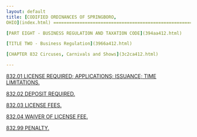 ```yaml
---
layout: default 
title: [CODIFIED ORDINANCES OF SPRINGBORO,
OHIO](index.html) =====================================================

[PART EIGHT - BUSINESS REGULATION AND TAXATION CODE](394aa412.html)

[TITLE TWO - Business Regulation](3966a412.html)

[CHAPTER 832 Circuses, Carnivals and Shows](3c2ca412.html)

---
```


[832.01 LICENSE REQUIRED; APPLICATIONS; ISSUANCE; TIME
LIMITATIONS.](3c3ba412.html)

[832.02 DEPOSIT REQUIRED.](3c42a412.html)

[832.03 LICENSE FEES.](3c45a412.html)

[832.04 WAIVER OF LICENSE FEE.](3c49a412.html)

[832.99 PENALTY.](3c4ca412.html)
